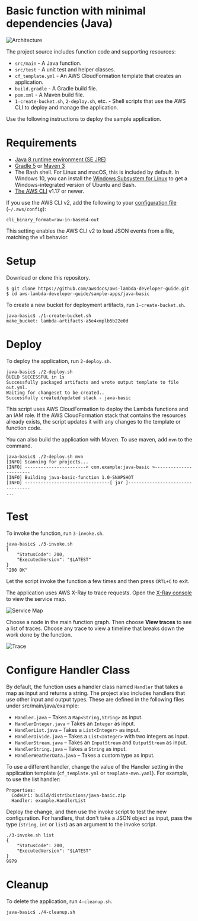 # Basic function with minimal dependencies (Java)

![Architecture](/sample-apps/java-basic/images/sample-java-basic.png)

The project source includes function code and supporting resources:
- `src/main` - A Java function.
- `src/test` - A unit test and helper classes.
- `cf_template.yml` - An AWS CloudFormation template that creates an application.
- `build.gradle` - A Gradle build file.
- `pom.xml` - A Maven build file.
- `1-create-bucket.sh`, `2-deploy.sh`, etc. - Shell scripts that use the AWS CLI to deploy and manage the application.

Use the following instructions to deploy the sample application.

# Requirements
- [Java 8 runtime environment (SE JRE)](https://www.oracle.com/java/technologies/javase-downloads.html)
- [Gradle 5](https://gradle.org/releases/) or [Maven 3](https://maven.apache.org/docs/history.html)
- The Bash shell. For Linux and macOS, this is included by default. In Windows 10, you can install the [Windows Subsystem for Linux](https://docs.microsoft.com/en-us/windows/wsl/install-win10) to get a Windows-integrated version of Ubuntu and Bash.
- [The AWS CLI](https://docs.aws.amazon.com/cli/latest/userguide/cli-chap-install.html) v1.17 or newer.

If you use the AWS CLI v2, add the following to your [configuration file](https://docs.aws.amazon.com/cli/latest/userguide/cli-configure-files.html) (`~/.aws/config`):

```
cli_binary_format=raw-in-base64-out
```

This setting enables the AWS CLI v2 to load JSON events from a file, matching the v1 behavior.

# Setup
Download or clone this repository.

    $ git clone https://github.com/awsdocs/aws-lambda-developer-guide.git
    $ cd aws-lambda-developer-guide/sample-apps/java-basic

To create a new bucket for deployment artifacts, run `1-create-bucket.sh`.

    java-basic$ ./1-create-bucket.sh
    make_bucket: lambda-artifacts-a5e4xmplb5b22e0d

# Deploy
To deploy the application, run `2-deploy.sh`.

    java-basic$ ./2-deploy.sh
    BUILD SUCCESSFUL in 1s
    Successfully packaged artifacts and wrote output template to file out.yml.
    Waiting for changeset to be created..
    Successfully created/updated stack - java-basic

This script uses AWS CloudFormation to deploy the Lambda functions and an IAM role. If the AWS CloudFormation stack that contains the resources already exists, the script updates it with any changes to the template or function code.

You can also build the application with Maven. To use maven, add `mvn` to the command.

    java-basic$ ./2-deploy.sh mvn
    [INFO] Scanning for projects...
    [INFO] -----------------------< com.example:java-basic >-----------------------
    [INFO] Building java-basic-function 1.0-SNAPSHOT
    [INFO] --------------------------------[ jar ]---------------------------------
    ...

# Test
To invoke the function, run `3-invoke.sh`.

    java-basic$ ./3-invoke.sh
    {
        "StatusCode": 200,
        "ExecutedVersion": "$LATEST"
    }
    "200 OK"

Let the script invoke the function a few times and then press `CRTL+C` to exit.

The application uses AWS X-Ray to trace requests. Open the [X-Ray console](https://console.aws.amazon.com/xray/home#/service-map) to view the service map.

![Service Map](/sample-apps/java-basic/images/java-basic-servicemap.png)

Choose a node in the main function graph. Then choose **View traces** to see a list of traces. Choose any trace to view a timeline that breaks down the work done by the function.

![Trace](/sample-apps/java-basic/images/java-basic-trace.png)

# Configure Handler Class

By default, the function uses a handler class named `Handler` that takes a map as input and returns a string. The project also includes handlers that use other input and output types. These are defined in the following files under src/main/java/example:

- `Handler.java` – Takes a `Map<String,String>` as input.
- `HandlerInteger.java` – Takes an `Integer` as input.
- `HandlerList.java` – Takes a `List<Integer>` as input.
- `HandlerDivide.java` – Takes a `List<Integer>` with two integers as input.
- `HandlerStream.java` – Takes an `InputStream` and `OutputStream` as input.
- `HandlerString.java` – Takes a `String` as input.
- `HandlerWeatherData.java` – Takes a custom type as input.

To use a different handler, change the value of the Handler setting in the application template (`cf_template.yml` or `template-mvn.yaml`). For example, to use the list handler:

    Properties:
      CodeUri: build/distributions/java-basic.zip
      Handler: example.HandlerList

Deploy the change, and then use the invoke script to test the new configuration. For handlers, that don't take a JSON object as input, pass the type (`string`, `int` or `list`) as an argument to the invoke script.

    ./3-invoke.sh list
    {
        "StatusCode": 200,
        "ExecutedVersion": "$LATEST"
    }
    9979

# Cleanup
To delete the application, run `4-cleanup.sh`.

    java-basic$ ./4-cleanup.sh
